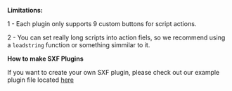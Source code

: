 **Limitations:**

1 - Each plugin only supports 9 custom buttons for script actions.

2 - You can set really long scripts into action fiels, so we recommend using a `loadstring` function or something simmilar to it.

**How to make SXF Plugins**

If you want to create your own SXF plugin, please check out our example plugin file located 
[here](https://github.com/Dazsfr-Softworks/example_plugin/blob/main/plugin.sxf)
